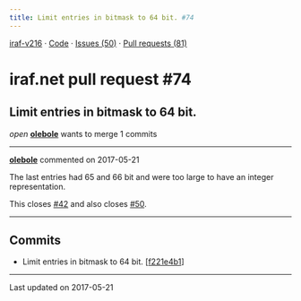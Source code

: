 ```yaml
---
title: Limit entries in bitmask to 64 bit. #74
---
```


[iraf-v216](/iraf-v216) · [Code](https://github.com/iraf-community/iraf/tree/iraf-v216) · [Issues (50)](/iraf-v216/issues) · [Pull requests (81)](/iraf-v216/issues/pulls)

# iraf.net pull request #74
## Limit entries in bitmask to 64 bit.
*open* **[olebole](https://github.com/olebole)** wants to merge 1 commits

- - - -

**[olebole](https://github.com/olebole)** commented on 2017-05-21

The last entries had 65 and 66 bit and were too large to have an integer representation.  
  
This closes [#42](https://iraf-community.github.io/iraf-v216/issues/42) and also closes [#50](https://iraf-community.github.io/iraf-v216/issues/50).
- - - -

## Commits

* Limit entries in bitmask to 64 bit. [[f221e4b1](https://github.com/iraf-community/iraf/commit/f221e4b10fab59a7c923278a845540176a153e90)]

- - - -

Last updated on 2017-05-21
